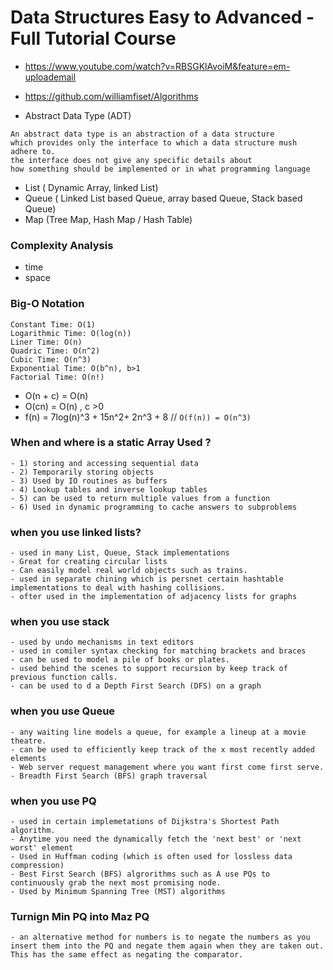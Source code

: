 # Data Structures Easy to Advanced - Full Tutorial Course
- https://www.youtube.com/watch?v=RBSGKlAvoiM&feature=em-uploademail
- https://github.com/williamfiset/Algorithms

- Abstract Data Type (ADT)
```
An abstract data type is an abstraction of a data structure 
which provides only the interface to which a data structure mush adhere to.  
the interface does not give any specific details about 
how something should be implemented or in what programming language
```
- List ( Dynamic Array, linked List)
- Queue ( Linked List based Queue, array based Queue, Stack based Queue)
- Map  (Tree Map, Hash Map / Hash Table)

### Complexity Analysis
- time
- space

### Big-O Notation
```
Constant Time: O(1)
Logarithmic Time: O(log(n))
Liner Time: O(n)
Quadric Time: O(n^2)
Cubic Time: O(n^3)
Exponential Time: O(b^n), b>1
Factorial Time: O(n!)
```
- O(n + c) = O(n)
- O(cn) = O(n) , c >0
- f(n) = 7log(n)^3 + 15n^2+ 2n^3 + 8 // ```O(f(n)) = O(n^3)```
### When and where is a static Array Used ?
    - 1) storing and accessing sequential data
    - 2) Temporarily storing objects
    - 3) Used by IO routines as buffers
    - 4) Lookup tables and inverse lookup tables
    - 5) can be used to return multiple values from a function
    - 6) Used in dynamic programming to cache answers to subproblems
### when you use linked lists?  
    - used in many List, Queue, Stack implementations
    - Great for creating circular lists
    - Can easily model real world objects such as trains.
    - used in separate chining which is persnet certain hashtable implementations to deal with hashing collisions.
    - ofter used in the implementation of adjacency lists for graphs
### when you use stack 
    - used by undo mechanisms in text editors
    - used in comiler syntax checking for matching brackets and braces
    - can be used to model a pile of books or plates.
    - used behind the scenes to support recursion by keep track of previous function calls.
    - can be used to d a Depth First Search (DFS) on a graph
### when you use Queue
    - any waiting line models a queue, for example a lineup at a movie theatre.
    - can be used to efficiently keep track of the x most recently added elements
    - Web server request management where you want first come first serve.
    - Breadth First Search (BFS) graph traversal
### when you use PQ
    - used in certain implemetations of Dijkstra's Shortest Path algorithm.
    - Anytime you need the dynamically fetch the 'next best' or 'next worst' element
    - Used in Huffman coding (which is often used for lossless data compression)
    - Best First Search (BFS) algrorithms such as A use PQs to continuously grab the next most promising node.
    - Used by Minimum Spanning Tree (MST) algorithms
### Turnign Min PQ into Maz PQ
    - an alternative method for numbers is to negate the numbers as you insert them into the PQ and negate them again when they are taken out. This has the same effect as negating the comparator.
